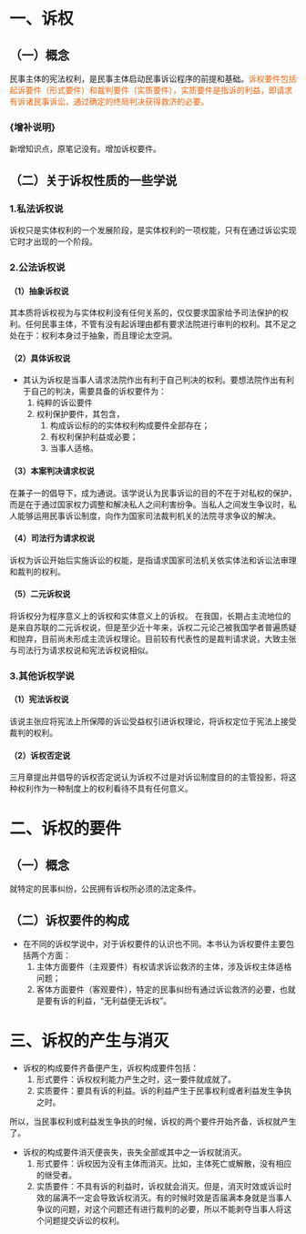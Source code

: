 # 一、诉权
## （一）概念
民事主体的宪法权利，是民事主体启动民事诉讼程序的前提和基础。<font color=#F36208>诉权要件包括起诉要件（形式要件）和裁判要件（实质要件），实质要件是指诉的利益，即请求有诉诸民事诉讼，通过确定的终局判决获得救济的必要。</font>
### {增补说明}
新增知识点，原笔记没有。增加诉权要件。
## （二）关于诉权性质的一些学说
### 1.私法诉权说
诉权只是实体权利的一个发展阶段，是实体权利的一项权能，只有在通过诉讼实现它时才出现的一个阶段。
### 2.公法诉权说
#### （1）抽象诉权说
其本质将诉权视为与实体权利没有任何关系的，仅仅要求国家给予司法保护的权利。任何民事主体，不管有没有起诉理由都有要求法院进行审判的权利。其不足之处在于：权利本身过于抽象，而且理论太空洞。
#### （2）具体诉权说
- 其认为诉权是当事人请求法院作出有利于自己判决的权利。要想法院作出有利于自己的判决，需要具备的诉权要件为：
	1. 纯粹的诉讼要件
	2. 权利保护要件，其包含，
		1. 构成诉讼标的的实体权利构成要件全部存在；
		2. 有权利保护利益或必要；
		3. 当事人适格。
#### （3）本案判决请求权说
在兼子一的倡导下，成为通说。该学说认为民事诉讼的目的不在于对私权的保护，而是在于通过国家权力调整和解决私人之间利害纷争。当私人之间发生争议时，私人能够运用民事诉讼制度，向作为国家司法裁判机关的法院寻求争议的解决。
#### （4）司法行为请求权说
诉权为诉讼开始后实施诉讼的权能，是指请求国家司法机关依实体法和诉讼法审理和裁判的权利。
#### （5）二元诉权说
将诉权分为程序意义上的诉权和实体意义上的诉权。
在我国，长期占主流地位的是来自苏联的二元诉权说，但是至少近十年来，诉权二元论己被我国学者普遍质疑和抛弃，目前尚未形成主流诉权理论。目前较有代表性的是裁判请求说，大致主张与司法行为请求权说和宪法诉权说相似。
### 3.其他诉权学说
#### （1）宪法诉权说
该说主张应将宪法上所保障的诉讼受益权引进诉权理论，将诉权定位于宪法上接受裁判的权利。
#### （2）诉权否定说
三月章提出并倡导的诉权否定说认为诉权不过是对诉讼制度目的的主管投影，将这种权利作为一种制度上的权利看待不具有任何意义。
# 二、诉权的要件
## （一）概念
就特定的民事纠纷，公民拥有诉权所必须的法定条件。
## （二）诉权要件的构成
- 在不同的诉权学说中，对于诉权要件的认识也不同。本书认为诉权要件主要包括两个方面：
	1. 主体方面要件（主观要件）有权请求诉讼救济的主体，涉及诉权主体适格问题；
	2. 客体方面要件（客观要件），特定的民事纠纷有通过诉讼救济的必要，也就是要有诉的利益，“无利益便无诉权”。
# 三、诉权的产生与消灭
- 诉权的构成要件齐备便产生，诉权构成要件包括：
	1. 形式要件：诉权权利能力产生之时，这一要件就成就了。
	2. 实质要件：要具有诉的利益。诉的利益产生于民事权利或者利益发生争执之时。

所以，当民事权利或利益发生争执的时候，诉权的两个要件开始齐备，诉权就产生了。

- 诉权的构成要件消灭便丧失，丧失全部或其中之一诉权就消灭。
	1. 形式要件：诉权因为没有主体而消灭。比如，主体死亡或解散，没有相应的继受者。
	2. 实质要件：不具有诉的利益时，诉权就会消灭。但是，消灭时效或诉讼时效的届满不一定会导致诉权消灭。有的时候时效是否届满本身就是当事人争议的问题，对这个问题还有进行裁判的必要，所以不能剥夺当事人将这个问题提交诉讼的权利。